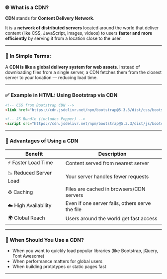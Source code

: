 ### 🌐 What is a CDN?

**CDN** stands for **Content Delivery Network**.

It is a **network of distributed servers** located around the world that deliver content (like CSS, JavaScript, images, videos) to users **faster and more efficiently** by serving it from a location close to the user.

---

### 🧠 In Simple Terms:

A **CDN is like a global delivery system for web assets**. Instead of downloading files from a single server, a CDN fetches them from the closest server to your location — reducing load time.

---

### ✅ Example in HTML: Using Bootstrap via CDN

```html
<!-- CSS from Bootstrap CDN -->
<link href="https://cdn.jsdelivr.net/npm/bootstrap@5.3.3/dist/css/bootstrap.min.css" rel="stylesheet">

<!-- JS Bundle (includes Popper) -->
<script src="https://cdn.jsdelivr.net/npm/bootstrap@5.3.3/dist/js/bootstrap.bundle.min.js"></script>
```

---

### 📌 Advantages of Using a CDN

| Benefit                | Description                                     |
| ---------------------- | ----------------------------------------------- |
| ⚡ Faster Load Time     | Content served from nearest server              |
| 📉 Reduced Server Load | Your server handles fewer requests              |
| ♻️ Caching             | Files are cached in browsers/CDN servers        |
| ☁️ High Availability   | Even if one server fails, others serve the file |
| 🌍 Global Reach        | Users around the world get fast access          |

---

### 📁 When Should You Use a CDN?

* When you want to quickly load popular libraries (like Bootstrap, jQuery, Font Awesome)
* When performance matters for global users
* When building prototypes or static pages fast

---
